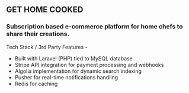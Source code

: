 ## GET HOME COOKED

### Subscription based e-commerce platform for home chefs to share their creations.

Tech Stack / 3rd Party Features -
- Built with Laravel (PHP) tied to MySQL database
- Stripe API integration for payment processing and webhooks
- Algolia implementation for dynamic search indexing
- Pusher for real-time notifications handling
- Redis for caching
